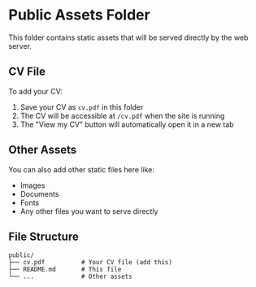 # Public Assets Folder

This folder contains static assets that will be served directly by the web server.

## CV File
To add your CV:
1. Save your CV as `cv.pdf` in this folder
2. The CV will be accessible at `/cv.pdf` when the site is running
3. The "View my CV" button will automatically open it in a new tab

## Other Assets
You can also add other static files here like:
- Images
- Documents
- Fonts
- Any other files you want to serve directly

## File Structure
```
public/
├── cv.pdf          # Your CV file (add this)
├── README.md       # This file
└── ...             # Other assets
``` 